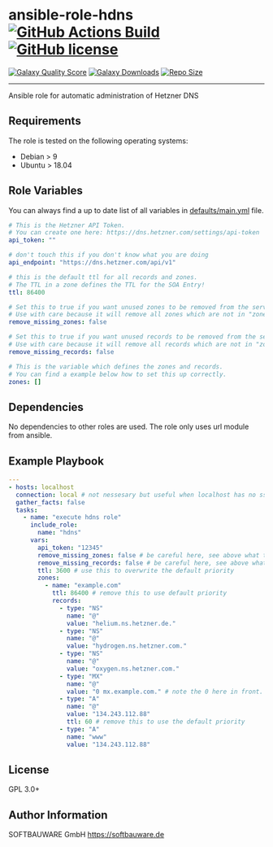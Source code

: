 # ansible-role-hdns [![GitHub Actions Build](https://img.shields.io/github/workflow/status/softbauware/ansible-role-hdns/ansible-lint)](https://github.com/softbauware/ansible-role-hdns/actions) [![GitHub license](https://img.shields.io/github/license/softbauware/ansible-role-hdns)](https://github.com/softbauware/ansible-role-hdns/blob/master/LICENSE)

[![Galaxy Quality Score](https://img.shields.io/ansible/quality/hdns)](https://github.com/softbauware/ansible-role-hdns)
[![Galaxy Downloads](https://img.shields.io/ansible/role/d/hdns)](https://github.com/softbauware/ansible-role-hdns)
[![Repo Size](https://img.shields.io/github/repo-size/softbauware/ansible-role-hdns.svg)](https://github.com/softbauware/ansible-role-hdns)

---

Ansible role for automatic administration of Hetzner DNS

## Requirements

The role is tested on the following operating systems:

- Debian > 9
- Ubuntu > 18.04

## Role Variables

You can always find a up to date list of all variables in [defaults/main.yml](https://github.com/softbauware/ansible-role-hdns/blob/main/defaults/main.yml) file.

```yaml
# This is the Hetzner API Token.
# You can create one here: https://dns.hetzner.com/settings/api-token
api_token: ""

# don't touch this if you don't know what you are doing
api_endpoint: "https://dns.hetzner.com/api/v1"

# this is the default ttl for all records and zones.
# The TTL in a zone defines the TTL for the SOA Entry!
ttl: 86400

# Set this to true if you want unused zones to be removed from the server.
# Use with care because it will remove all zones which are not in "zones" var.
remove_missing_zones: false

# Set this to true if you want unused records to be removed from the server.
# Use with care because it will remove all records which are not in "zones" var.
remove_missing_records: false

# This is the variable which defines the zones and records.
# You can find a example below how to set this up correctly.
zones: []
```

## Dependencies

No dependencies to other roles are used. The role only uses url module from ansible.

## Example Playbook

```yaml
---
- hosts: localhost
  connection: local # not nessesary but useful when localhost has no ssh server
  gather_facts: false
  tasks:
    - name: "execute hdns role"
      include_role:
        name: "hdns"
      vars:
        api_token: "12345"
        remove_missing_zones: false # be careful here, see above what this does
        remove_missing_records: false # be careful here, see above what this does
        ttl: 3600 # use this to overwrite the default priority
        zones:
          - name: "example.com"
            ttl: 86400 # remove this to use default priority
            records:
              - type: "NS"
                name: "@"
                value: "helium.ns.hetzner.de."
              - type: "NS"
                name: "@"
                value: "hydrogen.ns.hetzner.com."
              - type: "NS"
                name: "@"
                value: "oxygen.ns.hetzner.com."
              - type: "MX"
                name: "@"
                value: "0 mx.example.com." # note the 0 here in front. this is the mx priority
              - type: "A"
                name: "@"
                value: "134.243.112.88"
                ttl: 60 # remove this to use the default priority
              - type: "A"
                name: "www"
                value: "134.243.112.88"
```

## License

GPL 3.0+

## Author Information

SOFTBAUWARE GmbH <https://softbauware.de>
